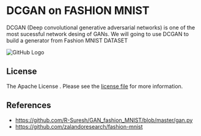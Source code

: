 # DCGAN on FASHION MNIST
DCGAN (Deep convolutional generative adversarial networks) is one of the most sucessful network desing of GANs.
We will going to use DCGAN to build a generator from Fashion MNIST DATASET

![GitHub Logo](/images/train.gif)

## License

The Apache License . Please see the [license file](LICENSE) for more information.

## References
- https://github.com/R-Suresh/GAN_fashion_MNIST/blob/master/gan.py
- https://github.com/zalandoresearch/fashion-mnist
